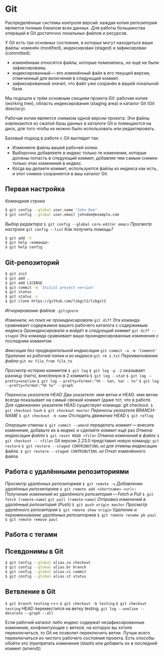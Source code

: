 # Git
Распределённые системы контроля версий: каждая копия репозитория является полным бэкапом всех данных. Для работы большинства операций в Git достаточно локальных файлов и ресурсов.

У Git есть три основных состояния, в которых могут находиться ваши файлы: изменён (modified), индексирован (staged) и зафиксирован (committed):

-  изменённым относятся файлы, которые поменялись, но ещё не были зафиксированы.
- индексированный — это изменённый файл в его текущей версии, отмеченный для включения в следующий коммит.
- зафиксированный значит, что файл уже сохранён в вашей локальной базе.

Мы подошли к трём основным секциям проекта Git: рабочая копия (working tree), область индексирования (staging area) и каталог Git (Git directory).

Рабочая копия является снимком одной версии проекта. Эти файлы извлекаются из сжатой базы данных в каталоге Git и помещаются на диск, для того чтобы их можно было использовать или редактировать.

Базовый подход в работе с Git выглядит так:

- Изменяете файлы вашей рабочей копии.
- Выборочно добавляете в индекс только те изменения, которые должны попасть в следующий коммит, добавляя тем самым снимки только этих изменений в индекс.
- Когда вы делаете коммит, используются файлы из индекса как есть, и этот снимок сохраняется в ваш каталог Git.

## Первая настройка

*Командная строка*
```bash
$ git config --global user.name "John Doe"
$ git config --global user.email johndoe@example.com
```
*Выбор редактора*
`$ git config --global core.editor emacs`
*Просмотр настроек*
`git config --list`
*Как получить помощь?*
```bash
$ git add -h
$ git help <команда>
$ git help config
```
## Git-репозиторий
```bash
$ git init
$ git add .
$ git add LICENSE
$ git commit -m 'Initial project version'
$ git status
$ git status -s
$ git clone https://github.com/libgit2/libgit2
```
*Игнорирование файлов*
`.gitignore`

*Изменили, но пока не проиндексировали*
`git diff` Эта команда сравнивает содержимое вашего рабочего каталога с содержимым индекса
*Gроиндексировали и войдёт в следующий коммит*
`git diff --staged` Эта команда сравнивает ваши проиндексированные изменения с последним коммитом

*Фиксация без предварительной индексации*
`git commit -a -m 'Comment'`
*Удаление из рабочей папки и из индекса*
`git rm 1.txt`
*Переименование файла*
`git mv file_from file_to`

*Просмотр истории коммитов*
`$ git log`
`$ git log -p -2` оказывает разницу (патч), внесённую в 2 коммита
`$ git log --stat`
`$ git log --pretty=oneline`
`$ git log --pretty=format:"%h - %an, %ar : %s"`
`$ git log --pretty=format:"%h %s" --graph`

*Переносы указателя HEAD*
Два указателя: имя ветки и HEAD. имя ветки всегда показывает на самый свежий коммит (даже тот, что в работе. Для «движения» указателя HEAD существует команда: git checkout.
`$ git checkout hash`
`$ git checkout master`
*Переносы указателя BRANCH-NAME*
`$ git checkout -b name`
*Отследить движение HEAD*
`$ git reflog`

*Операции отмены*
`$ git commit --amend`  переделать коммит — внесите изменения, добавьте их в индекс и сделайте коммит ещё раз
*Отмена индексации файла*
`$ git reset HEAD <file>`
*Отмена изменений в файле*
`$ git checkout -- <file>`
Git версии 2.23.0 представил новую команду: `git restore`
`$ git restore --staged CONTRIBUTING.md` для отмены индексации файла.
`$ git restore --staged CONTRIBUTING.md` Откат изменённого файла

## Работа с удалёнными репозиториями

*Просмотр удалённых репозиториев*
`$ git remote -v`
*Добавление удалённых репозиториев*
`$ git remote add <shortname> <url>:`
*Получение изменений из удалённого репозитория — Fetch и Pull*
`$ git fetch [remote-name]`
`git pull [remote-name]`
*Отправка изменений в удалённый репозиторий (Push)*
`$ git push origin master`
*Просмотр удалённого репозитория*
`$ git remote show origin`
*Удаление и переименование удалённых репозиториев*
`$ git remote rename pb paul`
`$ git remote remove paul`

## Работа с тегами
## Псевдонимы в Git
```bash
$ git config --global alias.co checkout
$ git config --global alias.br branch
$ git config --global alias.ci commit
$ git config --global alias.st status
```

## Ветвление в Git
`$ git branch testing` ===  `$ git checkout -b testing`
`$ git checkout testing` HEAD переместится на ветку testing.
`git log --oneline --decorate --graph --all`

Если рабочий каталог либо индекс содержат незафиксированные изменения, конфликтующие с веткой, на которую вы хотите переключиться, то Git не позволит переключить ветки. Лучше всего переключаться из чистого рабочего состояния проекта. Есть способы обойти это (припрятать изменения (stash) или добавить их в последний коммит (amend))
